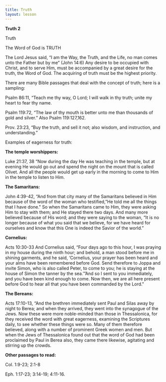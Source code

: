 ```yaml
---
title: Truth
layout: lesson
---
```



**Truth 2**

Truth

The Word of God is TRUTH

The Lord Jesus said, “I am the Way, the Truth, and the Life, no man
comes unto the Father but by me” (John 14:6) Any desire to be occupied
with Christ, and to serve Him, must be accompanied by a great desire for
the truth, the Word of God. The acquiring of truth must be the highest
priority.

There are many Bible passages that deal with the concept of truth; here
is a sampling:

Psalm 86:11, “Teach me thy way, O Lord; I will walk in thy truth; unite
my heart to fear thy name.

Psalm 119:72, “The law of thy mouth is better unto me than thousands of
gold and silver.” Also Psalm 119:127,162.

Prov. 23:23, “Buy the truth, and sell it not; also wisdom, and
instruction, and understanding.”

Examples of eagerness for truth:

**The temple worshippers:**

Luke 21:37, 38 “Now during the day He was teaching in the temple, but at
evening He would go out and spend the night on the mount that is called
Olivet. And all the people would get up early in the morning to come to
Him in the temple to listen to Him.

**The Samaritans:**

John 4:39-42, “And from that city many of the Samaritans believed in Him
because of the word of the woman who testified,”He told me all the
things that I have done." So when the Samaritans came to Him, they were
asking Him to stay with them; and He stayed there two days. And many
more believed because of His word; and they were saying to the woman,
“It is no longer because of what you said that we believe, for we have
heard for ourselves and know that this One is indeed the Savior of the
world.”

**Cornelius:**

Acts 10:30-33 And Cornelius said, “Four days ago to this hour, I was
praying in my house during the ninth hour; and behold, a man stood
before me in shining garments, and he said, ‘Cornelius, your prayer has
been heard and your alms have been remembered before God. Send therefore
to Joppa and invite Simon, who is also called Peter, to come to you; he
is staying at the house of Simon the tanner by the sea.’”And so I sent
to you immediately, and you have been kind enough to come. Now then, we
are all here present before God to hear all that you have been commanded
by the Lord."

**The Bereans:**

Acts 17:10-13, “And the brethren immediately sent Paul and Silas away by
night to Berea; and when they arrived, they went into the synagogue of
the Jews. Now these were more noble-minded than those in Thessalonica,
for they received the word with great eagerness, examining the
Scriptures daily, to see whether these things were so. Many of them
therefore believed, along with a number of prominent Greek women and
men. But when the Jews of Thessalonica found out that the word of God
had been proclaimed by Paul in Berea also, they came there likewise,
agitating and stirring up the crowds.

**Other passages to read:**

Col. 1:9-23; 2:1-8

Eph. 1:17-23; 3:14-19; 4:11-16.

